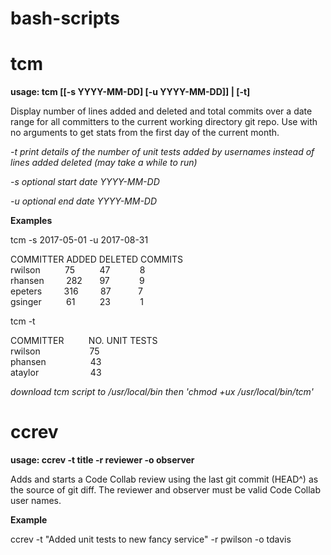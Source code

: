 # bash-scripts

# tcm

**usage: tcm [[-s YYYY-MM-DD] [-u YYYY-MM-DD]] | [-t]**

Display number of lines added and deleted and total commits over a date range for all committers to the current working directory git repo. Use with no arguments to get stats from the first day of the current month.

*-t print details of the number of unit tests added by usernames instead of lines added deleted (may take a while to run)*

*-s optional start date YYYY-MM-DD*

*-u optional end date YYYY-MM-DD*

**Examples**

tcm -s 2017-05-01 -u 2017-08-31

COMMITTER            ADDED      DELETED    COMMITS    
rwilson&nbsp;&nbsp;&nbsp;&nbsp;&nbsp;&nbsp;&nbsp;&nbsp;&nbsp;&nbsp;75&nbsp;&nbsp;&nbsp;&nbsp;&nbsp;&nbsp;&nbsp;&nbsp;&nbsp;&nbsp;47&nbsp;&nbsp;&nbsp;&nbsp;&nbsp;&nbsp;&nbsp;&nbsp;&nbsp;&nbsp;&nbsp;&nbsp;8          
rhansen&nbsp;&nbsp;&nbsp;&nbsp;&nbsp;&nbsp;&nbsp;&nbsp;&nbsp;282&nbsp;&nbsp;&nbsp;&nbsp;&nbsp;&nbsp;&nbsp;97&nbsp;&nbsp;&nbsp;&nbsp;&nbsp;&nbsp;&nbsp;&nbsp;&nbsp;&nbsp;&nbsp;&nbsp;9          
epeters&nbsp;&nbsp;&nbsp;&nbsp;&nbsp;&nbsp;&nbsp;&nbsp;&nbsp;316&nbsp;&nbsp;&nbsp;&nbsp;&nbsp;&nbsp;&nbsp;&nbsp;&nbsp;87&nbsp;&nbsp;&nbsp;&nbsp;&nbsp;&nbsp;&nbsp;&nbsp;&nbsp;&nbsp;&nbsp;7          
gsinger&nbsp;&nbsp;&nbsp;&nbsp;&nbsp;&nbsp;&nbsp;&nbsp;&nbsp;&nbsp;61&nbsp;&nbsp;&nbsp;&nbsp;&nbsp;&nbsp;&nbsp;&nbsp;&nbsp;&nbsp;23&nbsp;&nbsp;&nbsp;&nbsp;&nbsp;&nbsp;&nbsp;&nbsp;&nbsp;&nbsp;&nbsp;&nbsp;1     

tcm -t

COMMITTER&nbsp;&nbsp;&nbsp;&nbsp;&nbsp;&nbsp;&nbsp;&nbsp;&nbsp;&nbsp;NO. UNIT TESTS    
rwilson&nbsp;&nbsp;&nbsp;&nbsp;&nbsp;&nbsp;&nbsp;&nbsp;&nbsp;&nbsp;&nbsp;&nbsp;&nbsp;&nbsp;&nbsp;&nbsp;&nbsp;&nbsp;&nbsp;&nbsp;75<br/>
phansen&nbsp;&nbsp;&nbsp;&nbsp;&nbsp;&nbsp;&nbsp;&nbsp;&nbsp;&nbsp;&nbsp;&nbsp;&nbsp;&nbsp;&nbsp;&nbsp;&nbsp;&nbsp;43<br/>
ataylor&nbsp;&nbsp;&nbsp;&nbsp;&nbsp;&nbsp;&nbsp;&nbsp;&nbsp;&nbsp;&nbsp;&nbsp;&nbsp;&nbsp;&nbsp;&nbsp;&nbsp;&nbsp;&nbsp;&nbsp;&nbsp;43<br/>

*download tcm script to /usr/local/bin then 'chmod +ux /usr/local/bin/tcm'*

# ccrev

**usage: ccrev -t title -r reviewer -o observer**

Adds and starts a Code Collab review using the last git commit (HEAD^) as the source of git diff. The reviewer and observer must be valid Code Collab user names.

**Example**

ccrev -t "Added unit tests to new fancy service" -r pwilson -o tdavis

